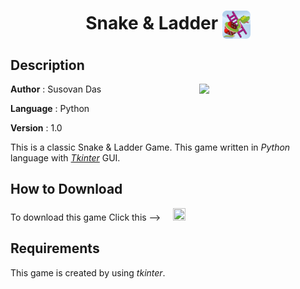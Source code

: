 #
**<H1 align = "center">Snake & Ladder <img align= "center" height=45 src="assets/icon.png"></H1>**

## Description

<img align= "right" width=40% src="https://github.com/DasBabuGH/Python-Games/blob/master/Assets/snake&ladder.gif">

**Author** : Susovan Das

**Language** : Python

**Version** : 1.0

This is a classic Snake & Ladder Game. This game written in _Python_ language with [_Tkinter_](https://docs.python.org/3/library/tkinter.html) GUI.

## How to Download

To download this game Click this --> &nbsp; &nbsp; [<img src="https://github.com/DasBabuGH/Python-Games/blob/master/Assets/.download_icon.png" width="20" height="20"/>][DownGit]

## Requirements

This game is created by using _tkinter_.

<!--Inner Links-->
[DownGit]: https://minhaskamal.github.io/DownGit/#/home?url=https://github.com/DasBabuGH/Python-Games/Snake_and_Ladder
